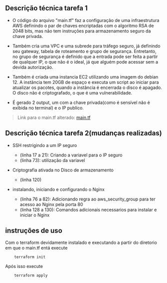 ## Descrição técnica tarefa 1
- O código do arquivo "main.tf" faz a configuração de uma infraestrutura AWS definindo o par de chaves encriptadas com o algoritmo RSA de 2048 bits, mas não tem instruções para armazenamento seguro da chave privada.

- Também cria uma VPC e uma subrede para tráfego seguro, já definindo seu gateway, tabela de roteamento e grupo de segurança. Entretanto, no grupo de segurança é definido que a entrada pode ser feita a partir de qualquer IP, o que não é o ideal, já que alguém pode acessar sem a devida autorização. 

- Também é criada uma instancia EC2 utilizando uma imagem do debian 12. A instância tem 20GB de espaço e executa um script ao iniciar para atualizar os pacotes, quando a instância é encerrada o disco é apagado. O disco não é criptografado, o que é uma vulnerabilidade.

- É gerado 2 output, um com a chave privada(como é sensível não é exibida no terminal) e o IP publico.

> Link para o main.tf alterado: [main.tf](main.tf)
## Descrição técnica tarefa 2(mudanças realizadas)
- SSH restrigindo a um IP seguro
    - (linha 17 a 21): Criando a variavel para o IP seguro
    - (linha 73): utilização da variavel

- Criptografia ativada no Disco de armazenamento
    - (linha 120)

- instalando, iniciando e configurando o Nginx
    - (linha 76 a 82): Adicionando regra ao aws_security_group para ter acesso ao Nginx pela porta 80
    - (linha 128 a 130): Comandos adicionais necessarios para instalar e iniciar o Nginx

## instruções de uso
Com o terraform devidamente instalado e executando a partir do diretorio em que o main.tf entá execute

```
    terraform init
```

Após isso execute 
```
    terraform apply
```